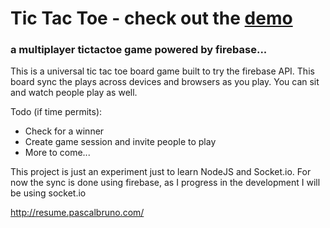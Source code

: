 # Tic Tac Toe - check out the **[demo](http://dev.pascalbruno.com/tictactoe)**
### a multiplayer tictactoe game powered by firebase...

This is a universal tic tac toe board game built to try the firebase API.  This board sync the plays across devices and browsers as you play. You can sit and watch people play as well.

Todo (if time permits):
- Check for a winner
- Create game session and invite people to play
- More to come...


This project is just an experiment just to learn NodeJS and Socket.io.  For now the sync is done using firebase, as I progress in the development I will be using socket.io

http://resume.pascalbruno.com/
